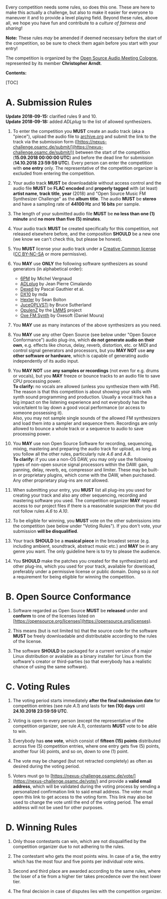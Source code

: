<!--
.. title: The Competition Rules
.. slug: rules
.. date: 2018-09-03 20:09:39 UTC+02:00
.. updated: 2018-09-18 19:58:17 UTC+02:00
.. tags:
.. category:
.. link:
.. description:
.. type: text
.. author: Christopher Arndt
-->

Every competition needs some rules, so does this one. These are here to make this actually a
challenge, but also to make it easier for everyone to maneuver it and to provide a level playing
field. Beyond these rules, above all, we hope you have fun and contribute to a *culture of fairness
and sharing*!

**Note:** These rules *may* be amended if deemed necessary before the start of the competition, so
be sure to check them again before you start with your entry!

The competition is organized by the [Open Source Audio Meeting Cologne](https://osamc.de),
represented by its member **Christopher Arndt**.

**Contents:**

[TOC]

# A. Submission Rules

**Update 2018-09-15:** clarified rules 9 and 10.<br />
**Update 2018-09-18:** added *ADLplug* to the list of allowed synthesizers.

1. To enter the competition you **MUST** create an audio track (aka a "piece"), upload the audio
file to [archive.org](https://archive.org/create/) and submit the link to the track via the
submission form ([https://nexus-challenge.osamc.de/submit/](https://nexus-challenge.osamc.de/submit/))
between the start of the competition (**15.09.2018 00:00:00 UTC**) and before the dead line for
submission (**14.10.2018 23:59:59 UTC**). Every person can enter the competition with
**one entry** only. The representative of the competition organizer is excluded from entering the
competition.

2. Your audio track **MUST** be downloadable without access control and the audio file **MUST** be
**FLAC encoded** and **properly tagged** with (at least) **artist name**, **track title**, **year**
(2018) and "Open Source Music FM Synthesizer Challenge" as the **album title**. The audio **MUST**
be **stereo** and have a sampling rate of **44100 Hz** and **16 bits** per sample.

3. The length of your submitted audio file **MUST** be **no less than one (1) minute** and **no
more than five (5) minutes**.

4. Your audio track **MUST** be created specifically for this competition, not released elsewhere
before, and the composition **SHOULD** be a new one (we know we can't check this, but please be
honest).

5. You **MUST** license your audio track under a [Creative Common
license](https://creativecommons.org/choose/) ([CC
BY-NC-SA](https://creativecommons.org/licenses/by-nc-sa/4.0/) or more permissive).

6. You **MAY** use **ONLY** the following software synthesizers as sound generators (in
alphabetical order):

    * [6PM](http://sourceforge.net/projects/mv-6pm/) by Michel Vergnaud
    * [ADLplug](https://github.com/jpcima/ADLplug) by Jean Pierre Cimalando
    * [Dexed](http://asb2m10.github.io/dexed/) by Pascal Gauthier et al.
    * [DX10](http://mda.smartelectronix.com/) by mda
    * [Hexter](http://smbolton.com/hexter.html) by Sean Bolton
    * [JuceOPLVSTi](https://bsutherland.github.io/JuceOPLVSTi/) by Bruce Sutherland
    * [OpulenZ](http://linuxsynths.com/OpulenZPatchesDemos/opulenz.html) by the
      [LMMS](https://lmms.io/) project
    * [Oxe FM Synth](https://oxesoft.wordpress.com/) by Oxesoft (Daniel Moura)

7. You **MAY** use as many instances of the above synthesizers as you need.

8. You **MAY** use any other Open Source (see below under "Open Source Conformance") audio
plug-ins, which **do not generate audio on their own**, e.g. effects like chorus, delay, reverb,
distortion, etc. or MIDI and control signal generators and processors, but you **MAY NOT** use
**any other software or hardware**, which is capable of generating audio independently of its audio
input.

9. You **MAY NOT** use **any samples or recordings** (not even for e.g. drums or vocals), but you
   **MAY** freeze or bounce tracks to an audio file to save CPU processing power.<br/>
   **To clarify:** no vocals are allowed (unless you synthesize them with FM). The reason is that this
   competition is about showing your skills with synth sound programming and production. Usually a
   vocal track has a big impact on the listening experience and not everybody has the voice/talent
   to lay down a good vocal performance (or access to someone possessing it).<br>
   Also, you may not sample single sounds of the allowed FM synthesizers and load them into a
   sampler and sequence them. Recordings are only allowed to bounce a whole track or a sequence
   to audio to save processing power.

10. You **MAY** use non Open Source Software for recording, sequencing, mixing, mastering and
    preparing the audio track for upload, as long as you follow all the other rules, particularly
    rule *A.6* and *A.8*.<br/>
    **To clarify:** if you use a non-OS DAW, you may only use the following types of non-open
    source signal processors within the DAW: gain, panning, delay, reverb, eq, compressor and
    limiter. These may be built-in or proprietary plugins, which come with the DAW, when purchased.
    Any other proprietary plug-ins are *not* allowed.

11. When submitting your entry, you **MUST** list all plug-ins you used for creating your track and
also any other sequencing, recording and mastering software you used. The competition organizer
**MAY** request access to our project files if there is a reasonable suspicion that you did not
follow rules *A.6* to *A.10*.

12. To be eligible for winning, you **MUST** vote on the other submissions into the competition
(see below under "Voting Rules"). If you don't vote, your submission **will be disqualified**.

13. Your track **SHOULD** be a **musical piece** in the broadest sense (e.g. including ambient,
soundtrack, abstract music etc.) and **MAY** be in any genre you want. The only guideline here is
to try to please the audience.

14. You **SHOULD** make the patches you created for the synthesizer(s) and other plug-ins, which
you used for your track, available for download, preferably under a permissive license or public
domain. Doing so *is not* a requirement for being eligible for winning the competition.

# B. Open Source Conformance

1. Software regarded as Open Source **MUST** be **released** under and **conform** to one of the
licenses listed on [https://opensource.org/licenses](https://opensource.org/licenses).

2. This means (but is not limited to) that the source code for the software **MUST** be freely
downloadable and distributable according to the rules of the license.

3. The software **SHOULD** be packaged for a current version of a major Linux distribution or
available as a binary installer for Linux from the software's creator or third-parties (so that
everybody has a realistic chance of using the same software).

# C. Voting Rules

1. The voting period starts immediately **after the final submission date** for competition entries
(see rule *A.1*) and lasts for **ten (10) days** until **24.10.2018 23:59:59 UTC**.

2. Voting is open to every person (except the representative of the competition organizer, see
rule *A.1*), contestants **MUST** vote to be able to win.

3. Everybody has **one vote**, which consist of **fifteen (15) points** distributed across five (5)
competition entries, where one entry gets five (5) points, another four (4) points, and so on, down
to one (1) point.

4. The vote may be changed (but not retracted completely) as often as desired during the voting
period.

5. Voters must go to [https://nexus-challenge.osamc.de/vote/](https://nexus-challenge.osamc.de/vote/) and
provide a **valid email address**, which will be validated during the voting process by sending a
personalized confirmation link to said email address. The voter must open this link to get access
to the voting form. This link may also be used to change the vote until the end of the voting
period. The email address will not be used for other purposes.

# D. Winning Rules

1. Only those contestants can win, which are not disqualified by the competition organizer due to
not adhering to the rules.

2. The contestant who gets the most points wins. In case of a tie, the entry which has the most
four and five points per individual vote wins.

3. Second and third place are awarded according to the same rules, where the loser of a tie from a
higher tier takes precedence over the next lower tier.

4. The final decision in case of disputes lies with the competition organizer.
